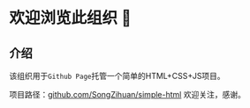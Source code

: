 # 欢迎浏览此组织 👋
## 介绍
该组织用于`Github Page`托管一个简单的HTML+CSS+JS项目。

项目路径：[github.com/SongZihuan/simple-html](https://github.com/SongZihuan/simple-html)
欢迎关注，感谢。
